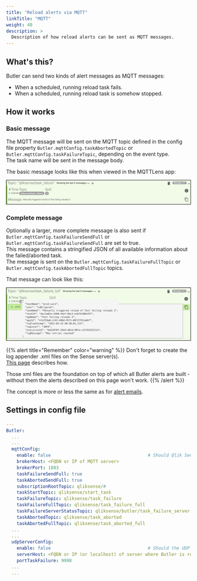 ```yaml
---
title: "Reload alerts via MQTT"
linkTitle: "MQTT"
weight: 40
description: >
  Description of how reload alerts can be sent as MQTT messages.
---
```


## What's this?

Butler can send two kinds of alert messages as MQTT messages:

- When a scheduled, running reload task fails.
- When a scheduled, running reload task is somehow stopped.

## How it works

### Basic message

The MQTT message will be sent on the MQTT topic defined in the config file property `Butler.mqttConfig.taskAbortedTopic` or `Butler.mqttConfig.taskFailureTopic`, depending on the event type.  
The task name will be sent in the message body.

The basic message looks like this when viewed in the MQTTLens app:

![alt text](mqtt_failed_task_basic_1.png "A basic reload task failed message sent via MQTT")  

### Complete message

Optionally a larger, more complete message is also sent if `Butler.mqttConfig.taskFailureSendFull` or `Butler.mqttConfig.taskFailureSendFull` are set to true.  
This message contains a stringified JSON of all available information about the failed/aborted task.  
The message is sent on the `Butler.mqttConfig.taskFailureFullTopic` or `Butler.mqttConfig.taskAbortedFullTopic` topics.

That message can look like this:

![alt text](mqtt_failed_task_full_1.png "A complete reload task failed message sent via MQTT")  

{{% alert title="Remember" color="warning" %}}
Don't forget to create the log appender .xml files on the Sense server(s).  
[This page](../) describes how.

Those xml files are the foundation on top of which all Butler alerts are built - without them the alerts described on this page won't work.
{{% /alert %}}

The concept is more or less the same as for [alert emails](../alert-emails/#how-it-works).

## Settings in config file

```yaml
---
Butler:
  ...
  ...
  mqttConfig:
    enable: false                                     # Should Qlik Sense events be forwarded as MQTT messages?
    brokerHost: <FQDN or IP of MQTT server>
    brokerPort: 1883
    taskFailureSendFull: true
    taskAbortedSendFull: true
    subscriptionRootTopic: qliksense/#                                  # Topic that Butler will subscribe to
    taskStartTopic: qliksense/start_task                                # Topic for incoming messages used to start Sense tasks. Should be subtopic to subscriptionRootTopic
    taskFailureTopic: qliksense/task_failure
    taskFailureFullTopic: qliksense/task_failure_full
    taskFailureServerStatusTopic: qliksense/butler/task_failure_server
    taskAbortedTopic: qliksense/task_aborted
    taskAbortedFullTopic: qliksense/task_aborted_full
  ...
  ...
  udpServerConfig:
    enable: false                                     # Should the UDP server responsible for receving task failure and session events be started? true/false
    serverHost: <FQDN or IP (or localhost) of server where Butler is running>
    portTaskFailure: 9998
  ...
  ...
```
